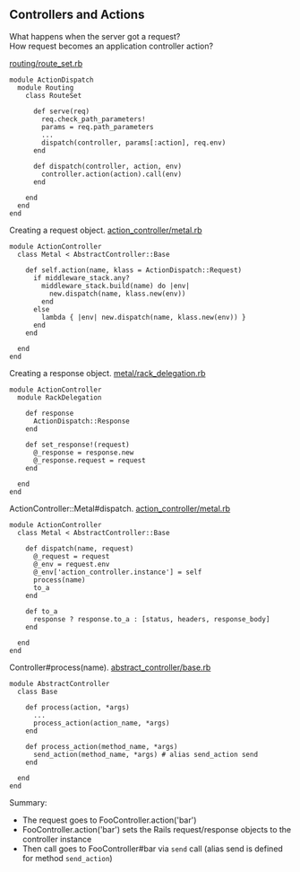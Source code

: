 ## Controllers and Actions

What happens when the server got a request?<br/>
How request becomes an application controller action?

[routing/route_set.rb](https://github.com/rails/rails/blob/4-2-stable/actionpack/lib/action_dispatch/routing/route_set.rb#L73-L75)
```
module ActionDispatch
  module Routing
    class RouteSet

      def serve(req)
        req.check_path_parameters!
        params = req.path_parameters
        ...
        dispatch(controller, params[:action], req.env)
      end

      def dispatch(controller, action, env)
        controller.action(action).call(env)
      end

    end
  end
end
```

Creating a request object.
[action_controller/metal.rb](https://github.com/rails/rails/blob/4-2-stable/actionpack/lib/action_controller/metal.rb#L231-L239)
```
module ActionController
  class Metal < AbstractController::Base

    def self.action(name, klass = ActionDispatch::Request)
      if middleware_stack.any?
        middleware_stack.build(name) do |env|
          new.dispatch(name, klass.new(env))
        end
      else
        lambda { |env| new.dispatch(name, klass.new(env)) }
      end
    end

  end
end
```

Creating a response object.
[metal/rack_delegation.rb](https://github.com/rails/rails/blob/4-2-stable/actionpack/lib/action_controller/metal/rack_delegation.rb#L27-L30)
```
module ActionController
  module RackDelegation

    def response
      ActionDispatch::Response
    end

    def set_response!(request)
      @_response = response.new
      @_response.request = request
    end

  end
end
```

ActionController::Metal#dispatch.
[action_controller/metal.rb](https://github.com/rails/rails/blob/4-2-stable/actionpack/lib/action_controller/metal.rb#L192-L198)
```
module ActionController
  class Metal < AbstractController::Base

    def dispatch(name, request)
      @_request = request
      @_env = request.env
      @_env['action_controller.instance'] = self
      process(name)
      to_a
    end

    def to_a
      response ? response.to_a : [status, headers, response_body]
    end

  end
end
```

Controller#process(name).
[abstract_controller/base.rb](https://github.com/rails/rails/blob/4-2-stable/actionpack/lib/abstract_controller/base.rb#L128-L138)
```
module AbstractController
  class Base

    def process(action, *args)
      ...
      process_action(action_name, *args)
    end

    def process_action(method_name, *args)
      send_action(method_name, *args) # alias send_action send
    end

  end
end
```

Summary:
- The request goes to FooController.action('bar')
- FooController.action('bar') sets the Rails request/response objects to the controller instance
- Then call goes to FooController#bar via `send` call (alias send is defined for method `send_action`)
